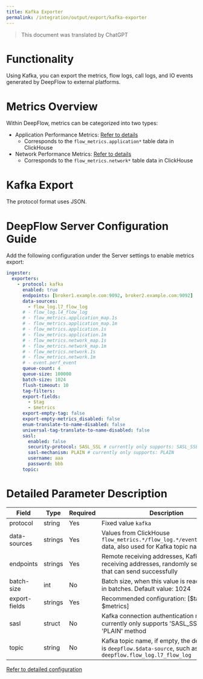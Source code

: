 ```yaml
---
title: Kafka Exporter
permalink: /integration/output/export/kafka-exporter
---
```


> This document was translated by ChatGPT

# Functionality

Using Kafka, you can export the metrics, flow logs, call logs, and IO events generated by DeepFlow to external platforms.

# Metrics Overview

Within DeepFlow, metrics can be categorized into two types:

- Application Performance Metrics: [Refer to details](../../../features/universal-map/application-metrics/)
  - Corresponds to the `flow_metrics.application*` table data in ClickHouse
- Network Performance Metrics: [Refer to details](../../../features/universal-map/network-metrics/)
  - Corresponds to the `flow_metrics.network*` table data in ClickHouse

# Kafka Export

The protocol format uses JSON.

# DeepFlow Server Configuration Guide

Add the following configuration under the Server settings to enable metrics export:

```yaml
ingester:
  exporters:
    - protocol: kafka
      enabled: true
      endpoints: [broker1.example.com:9092, broker2.example.com:9092]
      data-sources:
        - flow_log.l7_flow_log
      # - flow_log.l4_flow_log
      # - flow_metrics.application_map.1s
      # - flow_metrics.application_map.1m
      # - flow_metrics.application.1s
      # - flow_metrics.application.1m
      # - flow_metrics.network_map.1s
      # - flow_metrics.network_map.1m
      # - flow_metrics.network.1s
      # - flow_metrics.network.1m
      # - event.perf_event
      queue-count: 4
      queue-size: 100000
      batch-size: 1024
      flush-timeout: 10
      tag-filters:
      export-fields:
        - $tag
        - $metrics
      export-empty-tag: false
      export-empty-metrics_disabled: false
      enum-translate-to-name-disabled: false
      universal-tag-translate-to-name-disabled: false
      sasl:
        enabled: false
        security-protocol: SASL_SSL # currently only supports: SASL_SSL
        sasl-mechanism: PLAIN # currently only supports: PLAIN
        username: aaa
        password: bbb
      topic:
```

# Detailed Parameter Description

| Field         | Type    | Required | Description                                                                                   |
| ------------- | ------- | -------- | --------------------------------------------------------------------------------------------- |
| protocol      | string  | Yes      | Fixed value `kafka`                                                                           |
| data-sources  | strings | Yes      | Values from ClickHouse `flow_metrics.*/flow_log.*/event.perf_event` data, also used for Kafka topic names |
| endpoints     | strings | Yes      | Remote receiving addresses, Kafka broker receiving addresses, randomly select one that can send successfully |
| batch-size    | int     | No       | Batch size, when this value is reached, send in batches. Default value: 1024                  |
| export-fields | strings | Yes      | Recommended configuration: [$tag, $metrics]                                                   |
| sasl          | struct  | No       | Kafka connection authentication method, currently only supports 'SASL_SSL' with 'PLAIN' method |
| topic         | string  | No       | Kafka topic name, if empty, the default value is `deepflow.$data-source`, such as `deepflow.flow_log.l7_flow_log` |

[Refer to detailed configuration](./exporter-config/)